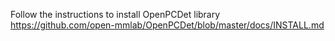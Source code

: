 Follow the instructions to install OpenPCDet library
https://github.com/open-mmlab/OpenPCDet/blob/master/docs/INSTALL.md